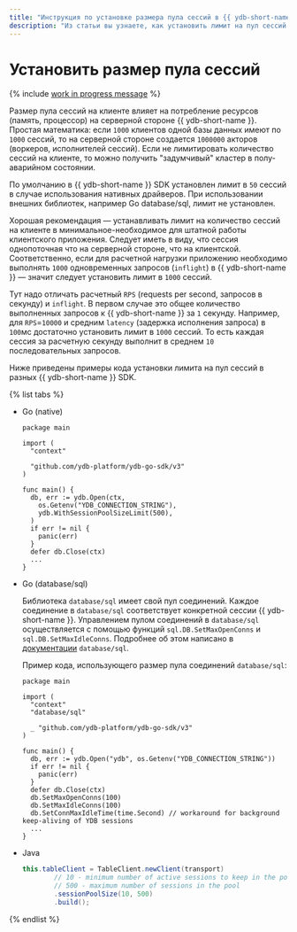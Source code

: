 ```yaml
---
title: "Инструкция по установке размера пула сессий в {{ ydb-short-name }}"
description: "Из статьи вы узнаете, как установить лимит на пул сессий в разных {{ ydb-short-name }} SDK."
---
```


# Установить размер пула сессий

{% include [work in progress message](_includes/addition.md) %}

Размер пула сессий на клиенте влияет на потребление ресурсов (память, процессор) на серверной стороне {{ ydb-short-name }}. Простая математика: если `1000` клиентов одной базы данных имеют по `1000` сессий, то на серверной стороне создается `1000000` акторов (воркеров, исполнителей сессий). Если не лимитировать количество сессий на клиенте, то можно получить "задумчивый" кластер в полу-аварийном состоянии.

По умолчанию в {{ ydb-short-name }} SDK установлен лимит в `50` сессий в случае использования нативных драйверов. При использовании внешних библиотек, например Go database/sql, лимит не установлен.

Хорошая рекомендация — устанавливать лимит на количество сессий на клиенте в минимальное-необходимое для штатной работы клиентского приложения. Следует иметь в виду, что сессия однопоточная что на серверной стороне, что на клиентской. Соответственно, если для расчетной нагрузки приложению необходимо выполнять  `1000` одновременных запросов (`inflight`) в {{ ydb-short-name }} — значит следует установить лимит в `1000` сессий.

Тут надо отличать расчетный `RPS` (requests per second, запросов в секунду) и `inflight`. В первом случае это общее количество выполненных запросов к {{ ydb-short-name }} за `1` секунду. Например, для `RPS`=`10000` и средним `latency` (задержка исполнения запроса) в `100`мс достаточно установить лимит в `1000` сессий. То есть каждая сессия за расчетную секунду выполнит в среднем `10` последовательных запросов.

Ниже приведены примеры кода установки лимита на пул сессий в разных {{ ydb-short-name }} SDK.

{% list tabs %}

- Go (native)

  ```golang
  package main

  import (
    "context"

    "github.com/ydb-platform/ydb-go-sdk/v3"
  )

  func main() {
    db, err := ydb.Open(ctx,
      os.Getenv("YDB_CONNECTION_STRING"),
      ydb.WithSessionPoolSizeLimit(500),
    )
    if err != nil {
      panic(err)
    }
    defer db.Close(ctx)
    ...
  }
  ```

- Go (database/sql)

  Библиотека `database/sql` имеет свой пул соединений. Каждое соединение в `database/sql` соответствует конкретной сессии {{ ydb-short-name }}. Управлением пулом соединений в `database/sql` осуществляется с помощью функций `sql.DB.SetMaxOpenConns` и `sql.DB.SetMaxIdleConns`. Подробнее об этом написано в [документации](https://pkg.go.dev/database/sql#DB.SetMaxOpenConns) `database/sql`.

  Пример кода, использующего размер пула соединений `database/sql`:
  ```golang
  package main

  import (
    "context"
    "database/sql"

    _ "github.com/ydb-platform/ydb-go-sdk/v3"
  )

  func main() {
    db, err := ydb.Open("ydb", os.Getenv("YDB_CONNECTION_STRING"))
    if err != nil {
      panic(err)
    }
    defer db.Close(ctx)
    db.SetMaxOpenConns(100)
    db.SetMaxIdleConns(100)
    db.SetConnMaxIdleTime(time.Second) // workaround for background keep-aliving of YDB sessions
    ...
  }
  ```

- Java

  ```java
  this.tableClient = TableClient.newClient(transport)
          // 10 - minimum number of active sessions to keep in the pool during the cleanup
          // 500 - maximum number of sessions in the pool
          .sessionPoolSize(10, 500)
          .build();
  ```

{% endlist %}
